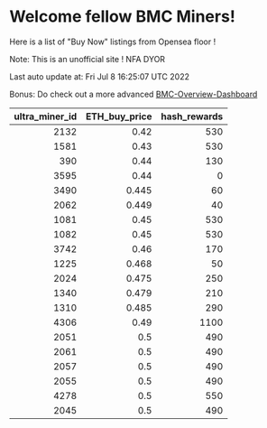 # Welcome fellow BMC Miners!
Here is a list of "Buy Now" listings from Opensea floor !

Note: This is an unofficial site ! NFA DYOR

Last auto update at: Fri Jul  8 16:25:07 UTC 2022

Bonus: Do check out a more advanced [BMC-Overview-Dashboard](https://dune.com/defifunk/BMC-Overview-Dashboard)


|   ultra_miner_id |   ETH_buy_price |   hash_rewards |
|-----------------:|----------------:|---------------:|
|             2132 |           0.42  |            530 |
|             1581 |           0.43  |            530 |
|              390 |           0.44  |            130 |
|             3595 |           0.44  |              0 |
|             3490 |           0.445 |             60 |
|             2062 |           0.449 |             40 |
|             1081 |           0.45  |            530 |
|             1082 |           0.45  |            530 |
|             3742 |           0.46  |            170 |
|             1225 |           0.468 |             50 |
|             2024 |           0.475 |            250 |
|             1340 |           0.479 |            210 |
|             1310 |           0.485 |            290 |
|             4306 |           0.49  |           1100 |
|             2051 |           0.5   |            490 |
|             2061 |           0.5   |            490 |
|             2057 |           0.5   |            490 |
|             2055 |           0.5   |            490 |
|             4278 |           0.5   |            550 |
|             2045 |           0.5   |            490 |